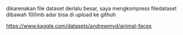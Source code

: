 dikarenakan file dataset derlalu besar, saya mengkompress filedataset dibawah 100mb adar bisa di upload ke githuh

https://www.kaggle.com/datasets/andrewmvd/animal-faces
